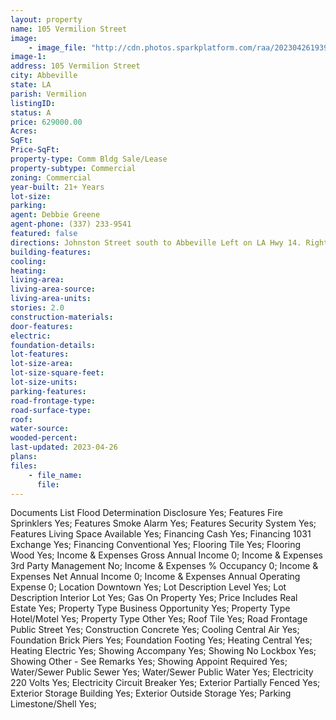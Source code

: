 ```yaml
---
layout: property
name: 105 Vermilion Street
image:
    - image_file: "http://cdn.photos.sparkplatform.com/raa/20230426193915523741000000.jpg"
image-1:
address: 105 Vermilion Street
city: Abbeville
state: LA
parish: Vermilion
listingID: 
status: A
price: 629000.00
Acres: 
SqFt: 
Price-SqFt: 
property-type: Comm Bldg Sale/Lease
property-subtype: Commercial
zoning: Commercial
year-built: 21+ Years
lot-size: 
parking: 
agent: Debbie Greene
agent-phone: (337) 233-9541
featured: false
directions: Johnston Street south to Abbeville Left on LA Hwy 14. Right on North State Street (by Burger King) Left on E. Vermilion (first red light after turning on S. State Street) the property will be on the Left side next to St. Paul Episcopal Church. Parking is available off of N State Street at the rear of the property (Turn into the parking area behind St. Paul's Episcopal Church)
building-features: 
cooling: 
heating: 
living-area: 
living-area-source: 
living-area-units: 
stories: 2.0
construction-materials: 
door-features: 
electric: 
foundation-details: 
lot-features: 
lot-size-area: 
lot-size-square-feet: 
lot-size-units: 
parking-features: 
road-frontage-type: 
road-surface-type: 
roof: 
water-source: 
wooded-percent: 
last-updated: 2023-04-26
plans: 
files:
    - file_name:
      file:
---
```

Documents List	Flood Determination Disclosure	Yes;
Features	Fire Sprinklers	Yes;
Features	Smoke Alarm	Yes;
Features	Security System	Yes;
Features	Living Space Available	Yes;
Financing	Cash	Yes;
Financing	1031 Exchange	Yes;
Financing	Conventional	Yes;
Flooring	Tile	Yes;
Flooring	Wood	Yes;
Income & Expenses	Gross Annual Income	0;
Income & Expenses	3rd Party Management	No;
Income & Expenses	% Occupancy	0;
Income & Expenses	Net Annual Income	0;
Income & Expenses	Annual Operating Expense	0;
Location	Downtown	Yes;
Lot Description	Level	Yes;
Lot Description	Interior Lot	Yes;
Gas	On Property	Yes;
Price Includes	Real Estate	Yes;
Property Type	Business Opportunity	Yes;
Property Type	Hotel/Motel	Yes;
Property Type	Other	Yes;
Roof	Tile	Yes;
Road Frontage	Public Street	Yes;
Construction	Concrete	Yes;
Cooling	Central Air	Yes;
Foundation	Brick Piers	Yes;
Foundation	Footing	Yes;
Heating	Central	Yes;
Heating	Electric	Yes;
Showing	Accompany	Yes;
Showing	No Lockbox	Yes;
Showing	Other - See Remarks	Yes;
Showing	Appoint Required	Yes;
Water/Sewer	Public Sewer	Yes;
Water/Sewer	Public Water	Yes;
Electricity	220 Volts	Yes;
Electricity	Circuit Breaker	Yes;
Exterior	Partially Fenced	Yes;
Exterior	Storage Building	Yes;
Exterior	Outside Storage	Yes;
Parking	Limestone/Shell	Yes;

